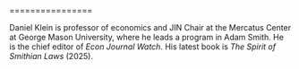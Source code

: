 ================

Daniel Klein is professor of economics and JIN Chair at the Mercatus Center at George Mason University, where he leads a
program in Adam Smith. He is the chief editor of *Econ Journal Watch*. His latest book is *The Spirit of Smithian Laws*
(2025).
